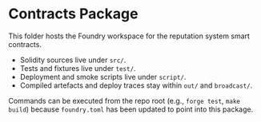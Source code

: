 # Contracts Package

This folder hosts the Foundry workspace for the reputation system smart contracts.

- Solidity sources live under `src/`.
- Tests and fixtures live under `test/`.
- Deployment and smoke scripts live under `script/`.
- Compiled artefacts and deploy traces stay within `out/` and `broadcast/`.

Commands can be executed from the repo root (e.g., `forge test`, `make build`) because `foundry.toml` has been updated to point into this package.
